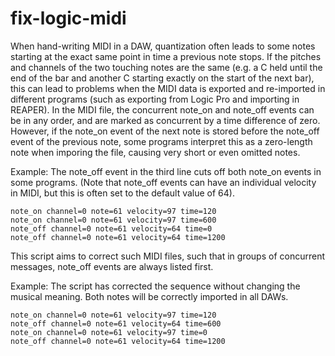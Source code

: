 # fix-logic-midi

When hand-writing MIDI in a DAW, quantization often leads to some notes starting at the exact same point in time a previous note stops. If the pitches and channels of the two touching notes are the same (e.g. a C held until the end of the bar and another C starting exactly on the start of the next bar), this can lead to problems when the MIDI data is exported and re-imported in different programs (such as exporting from Logic Pro and importing in REAPER). In the MIDI file, the concurrent note_on and note_off events can be in any order, and are marked as concurrent by a time difference of zero. However, if the note_on event of the next note is stored before the note_off event of the previous note, some programs interpret this as a zero-length note when imporing the file, causing very short or even omitted notes.

Example: The note_off event in the third line cuts off both note_on events in some programs. (Note that note_off events can have an individual velocity in MIDI, but this is often set to the default value of 64).
```
note_on channel=0 note=61 velocity=97 time=120
note_on channel=0 note=61 velocity=97 time=600
note_off channel=0 note=61 velocity=64 time=0
note_off channel=0 note=61 velocity=64 time=1200
```

This script aims to correct such MIDI files, such that in groups of concurrent messages, note_off events are always listed first.

Example: The script has corrected the sequence without changing the musical meaning. Both notes will be correctly imported in all DAWs.
```
note_on channel=0 note=61 velocity=97 time=120
note_off channel=0 note=61 velocity=64 time=600
note_on channel=0 note=61 velocity=97 time=0
note_off channel=0 note=61 velocity=64 time=1200
```
